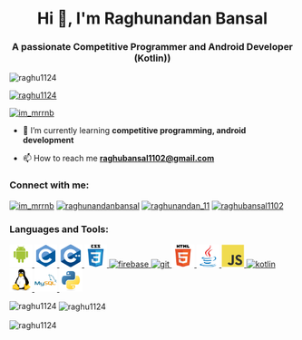 <h1 align="center">Hi 👋, I'm Raghunandan Bansal</h1>
<h3 align="center">A passionate Competitive Programmer and Android Developer (Kotlin))</h3>

<p align="left"> <img src="https://komarev.com/ghpvc/?username=raghu1124&label=Profile%20views&color=0e75b6&style=flat" alt="raghu1124" /> </p>

<p align="left"> <a href="https://github.com/ryo-ma/github-profile-trophy"><img src="https://github-profile-trophy.vercel.app/?username=raghu1124" alt="raghu1124" /></a> </p>

<p align="left"> <a href="https://twitter.com/im_mrrnb" target="blank"><img src="https://img.shields.io/twitter/follow/im_mrrnb?logo=twitter&style=for-the-badge" alt="im_mrrnb" /></a> </p>

- 🌱 I’m currently learning **competitive programming, android development**

- 📫 How to reach me **raghubansal1102@gmail.com**

<h3 align="left">Connect with me:</h3>
<p align="left">
<a href="https://twitter.com/im_mrrnb" target="blank"><img align="center" src="https://raw.githubusercontent.com/rahuldkjain/github-profile-readme-generator/master/src/images/icons/Social/twitter.svg" alt="im_mrrnb" height="30" width="40" /></a>
<a href="https://linkedin.com/in/raghunandanbansal" target="blank"><img align="center" src="https://raw.githubusercontent.com/rahuldkjain/github-profile-readme-generator/master/src/images/icons/Social/linked-in-alt.svg" alt="raghunandanbansal" height="30" width="40" /></a>
<a href="https://www.codechef.com/users/raghunandan_11" target="blank"><img align="center" src="https://cdn.codechef.com/images/cc-logo.svg" alt="raghunandan_11" height="40" width="55" /></a>
<a href="https://codeforces.com/profile/raghubansal1102" target="blank"><img align="center" src="https://raw.githubusercontent.com/rahuldkjain/github-profile-readme-generator/master/src/images/icons/Social/codeforces.svg" alt="raghubansal1102" height="30" width="40" /></a>
</p>

<h3 align="left">Languages and Tools:</h3>
<p align="left"> <a href="https://developer.android.com" target="_blank" rel="noreferrer"> <img src="https://raw.githubusercontent.com/devicons/devicon/master/icons/android/android-original-wordmark.svg" alt="android" width="40" height="40"/> </a> <a href="https://www.cprogramming.com/" target="_blank" rel="noreferrer"> <img src="https://raw.githubusercontent.com/devicons/devicon/master/icons/c/c-original.svg" alt="c" width="40" height="40"/> </a> <a href="https://www.w3schools.com/cpp/" target="_blank" rel="noreferrer"> <img src="https://raw.githubusercontent.com/devicons/devicon/master/icons/cplusplus/cplusplus-original.svg" alt="cplusplus" width="40" height="40"/> </a> <a href="https://www.w3schools.com/css/" target="_blank" rel="noreferrer"> <img src="https://raw.githubusercontent.com/devicons/devicon/master/icons/css3/css3-original-wordmark.svg" alt="css3" width="40" height="40"/> </a> <a href="https://firebase.google.com/" target="_blank" rel="noreferrer"> <img src="https://www.vectorlogo.zone/logos/firebase/firebase-icon.svg" alt="firebase" width="40" height="40"/> </a> <a href="https://git-scm.com/" target="_blank" rel="noreferrer"> <img src="https://www.vectorlogo.zone/logos/git-scm/git-scm-icon.svg" alt="git" width="40" height="40"/> </a> <a href="https://www.w3.org/html/" target="_blank" rel="noreferrer"> <img src="https://raw.githubusercontent.com/devicons/devicon/master/icons/html5/html5-original-wordmark.svg" alt="html5" width="40" height="40"/> </a> <a href="https://www.java.com" target="_blank" rel="noreferrer"> <img src="https://raw.githubusercontent.com/devicons/devicon/master/icons/java/java-original.svg" alt="java" width="40" height="40"/> </a> <a href="https://developer.mozilla.org/en-US/docs/Web/JavaScript" target="_blank" rel="noreferrer"> <img src="https://raw.githubusercontent.com/devicons/devicon/master/icons/javascript/javascript-original.svg" alt="javascript" width="40" height="40"/> </a> <a href="https://kotlinlang.org" target="_blank" rel="noreferrer"> <img src="https://www.vectorlogo.zone/logos/kotlinlang/kotlinlang-icon.svg" alt="kotlin" width="40" height="40"/> </a> <a href="https://www.linux.org/" target="_blank" rel="noreferrer"> <img src="https://raw.githubusercontent.com/devicons/devicon/master/icons/linux/linux-original.svg" alt="linux" width="40" height="40"/> </a> <a href="https://www.mysql.com/" target="_blank" rel="noreferrer"> <img src="https://raw.githubusercontent.com/devicons/devicon/master/icons/mysql/mysql-original-wordmark.svg" alt="mysql" width="40" height="40"/> </a> <a href="https://www.python.org" target="_blank" rel="noreferrer"> <img src="https://raw.githubusercontent.com/devicons/devicon/master/icons/python/python-original.svg" alt="python" width="40" height="40"/> </a> </p>

<p><img align="left" src="https://github-readme-stats.vercel.app/api/top-langs?username=raghu1124&show_icons=true&locale=en&layout=compact" alt="raghu1124" /></p>

<p>&nbsp;<img align="center" src="https://github-readme-stats.vercel.app/api?username=raghu1124&show_icons=true&locale=en" alt="raghu1124" /></p>

<p><img align="center" src="https://github-readme-streak-stats.herokuapp.com/?user=raghu1124&" alt="raghu1124" /></p>
